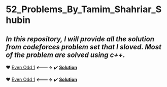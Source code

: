 # 52_Problems_By_Tamim_Shahriar_Shubin

## ***In this repository, I will provide all the solution from codeforces problem set that I sloved. Most of the problem are solved using c++.***

:heart: [Even Odd 1](https://lightoj.com/problem/dimik-even-odd-1) <span><b><----></b></span>
:heavy_check_mark: <a href="https://github.com/Masum-SM/52_Problems_By_Tamim_Shahriar_Shubin/blob/main/even_odd_1.cpp"><b>Solution</b></a>

  
:heart: [Even Odd 1](https://lightoj.com/problem/dimik-even-odd-2) <span><b><----></b></span>
:heavy_check_mark: <a href="https://github.com/Masum-SM/52_Problems_By_Tamim_Shahriar_Shubin/blob/main/even_odd_2.cpp"><b>Solution</b></a>
